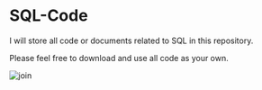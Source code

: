 # SQL-Code
I will store all code or documents related to SQL in this repository.

Please feel free to download and use all code as your own.


![join](https://user-images.githubusercontent.com/83397235/225597700-d37b385a-a097-4803-920d-03886f43dad8.png)
